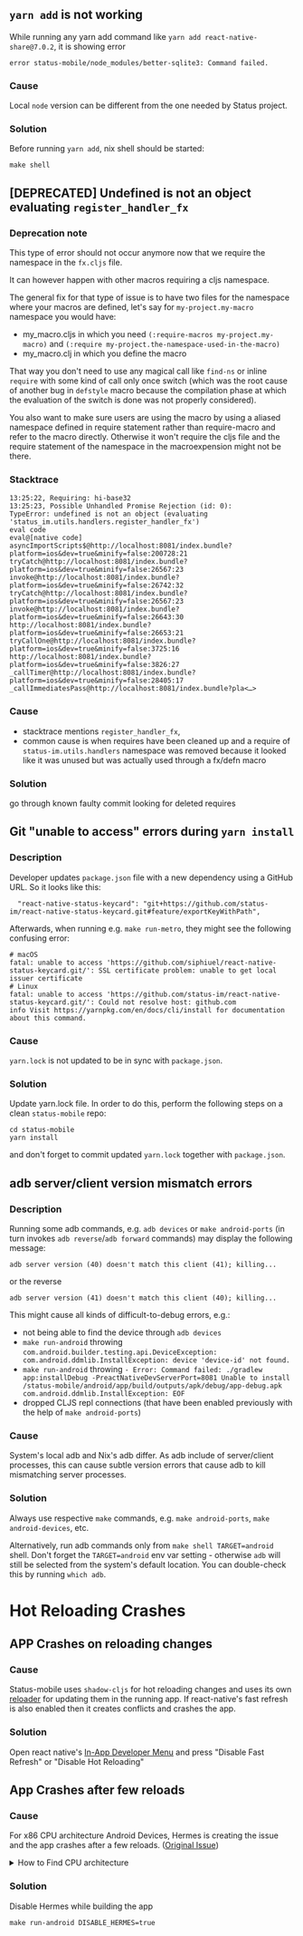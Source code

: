 ## `yarn add` is not working

While running any yarn add command like `yarn add react-native-share@7.0.2`, it is showing error

```
error status-mobile/node_modules/better-sqlite3: Command failed.
```

### Cause

Local `node` version can be different from the one needed by Status project.

### Solution

Before running `yarn add`, nix shell should be started:

```
make shell
```


## [DEPRECATED] Undefined is not an object evaluating `register_handler_fx`

### Deprecation note

This type of error should not occur anymore now that we require the namespace in the `fx.cljs` file. 

It can however happen with other macros requiring a cljs namespace. 

The general fix for that type of issue is to have two files for the namespace where your macros are defined, let's say for `my-project.my-macro` namespace you would have: 
- my_macro.cljs in which you need `(:require-macros my-project.my-macro)` and `(:require my-project.the-namespace-used-in-the-macro)`
- my_macro.clj in which you define the macro

That way you don't need to use any magical call like `find-ns` or inline `require` with some kind of call only once switch (which was the root cause of another bug in ``defstyle`` macro because the compilation phase at which the evaluation of the switch is done was not properly considered).

You also want to make sure users are using the macro by using a aliased namespace defined in require statement rather than require-macro and refer to the macro directly. Otherwise it won't require the cljs file and the require statement of the namespace in the macroexpension might not be there.

### Stacktrace

```
13:25:22, Requiring: hi-base32
13:25:23, Possible Unhandled Promise Rejection (id: 0):
TypeError: undefined is not an object (evaluating 'status_im.utils.handlers.register_handler_fx')
eval code
eval@[native code]
asyncImportScripts$@http://localhost:8081/index.bundle?platform=ios&dev=true&minify=false:200728:21
tryCatch@http://localhost:8081/index.bundle?platform=ios&dev=true&minify=false:26567:23
invoke@http://localhost:8081/index.bundle?platform=ios&dev=true&minify=false:26742:32
tryCatch@http://localhost:8081/index.bundle?platform=ios&dev=true&minify=false:26567:23
invoke@http://localhost:8081/index.bundle?platform=ios&dev=true&minify=false:26643:30
http://localhost:8081/index.bundle?platform=ios&dev=true&minify=false:26653:21
tryCallOne@http://localhost:8081/index.bundle?platform=ios&dev=true&minify=false:3725:16
http://localhost:8081/index.bundle?platform=ios&dev=true&minify=false:3826:27
_callTimer@http://localhost:8081/index.bundle?platform=ios&dev=true&minify=false:28405:17
_callImmediatesPass@http://localhost:8081/index.bundle?pla<…>
```

### Cause

- stacktrace mentions `register_handler_fx`, 
- common cause is when requires have been cleaned up and a require of `status-im.utils.handlers` namespace was removed because it looked like it was unused but was actually used through a fx/defn macro

### Solution

go through known faulty commit looking for deleted requires


## Git "unable to access" errors during `yarn install`

### Description
Developer updates `package.json` file with a new dependency using a GitHub URL. So it looks like this:
```
  "react-native-status-keycard": "git+https://github.com/status-im/react-native-status-keycard.git#feature/exportKeyWithPath",
```
Afterwards, when running e.g. `make run-metro`, they might see the following confusing error:
```
# macOS
fatal: unable to access 'https://github.com/siphiuel/react-native-status-keycard.git/': SSL certificate problem: unable to get local issuer certificate
# Linux
fatal: unable to access 'https://github.com/status-im/react-native-status-keycard.git/': Could not resolve host: github.com
info Visit https://yarnpkg.com/en/docs/cli/install for documentation about this command.
```

### Cause
`yarn.lock` is not updated to be in sync with `package.json`.

### Solution
Update yarn.lock file. In order to do this, perform the following steps on a clean `status-mobile` repo:
```
cd status-mobile
yarn install
```
and don't forget to commit updated `yarn.lock` together with `package.json`.


## adb server/client version mismatch errors

### Description
Running some adb commands, e.g. `adb devices` or `make android-ports` (in turn invokes `adb reverse`/`adb forward` commands) may display the following message:
```
adb server version (40) doesn't match this client (41); killing...
```
or the reverse
```
adb server version (41) doesn't match this client (40); killing...
```

This might cause all kinds of difficult-to-debug errors, e.g.:
  -  not being able to find the device through `adb devices`
  -  `make run-android` throwing `com.android.builder.testing.api.DeviceException: com.android.ddmlib.InstallException: device 'device-id' not found.`
  -  `make run-android` throwing `- Error: Command failed: ./gradlew app:installDebug -PreactNativeDevServerPort=8081 Unable to install /status-mobile/android/app/build/outputs/apk/debug/app-debug.apk com.android.ddmlib.InstallException: EOF`
  - dropped CLJS repl connections (that have been enabled previously with the help of `make android-ports`)

### Cause
System's local adb and Nix's adb differ. As adb include of server/client processes, this can cause subtle version errors that cause adb to kill mismatching server processes.

### Solution
Always use respective `make` commands, e.g. `make android-ports`, `make android-devices`, etc.

Alternatively, run adb commands only from `make shell TARGET=android` shell. Don't forget the `TARGET=android` env var setting - otherwise `adb` will still be selected from the system's default location. You can double-check this by running `which adb`.

# Hot Reloading Crashes
## APP Crashes on reloading changes

### Cause
Status-mobile uses `shadow-cljs` for hot reloading changes and uses its own [reloader](https://github.com/status-im/status-mobile/blob/develop/src/status_im/reloader.cljs) for updating them in the running app. If react-native's fast refresh is also enabled then it creates conflicts and crashes the app.

### Solution
Open react native's [In-App Developer Menu](https://reactnative.dev/docs/debugging#accessing-the-in-app-developer-menu) and press "Disable Fast Refresh" or "Disable Hot Reloading"

## App Crashes after few reloads

### Cause
For x86 CPU architecture Android Devices, Hermes is creating the issue and the app crashes after a few reloads.
([Original Issue](https://github.com/status-im/status-mobile/issues/14031))

<details>
  <summary>How to Find CPU architecture</summary>

  CPU architecture of android device can be found using
  - `adb shell uname -m` or
  - `adb shell getprop ro.product.cpu.abilist`

</details>

### Solution
Disable Hermes while building the app

`make run-android DISABLE_HERMES=true`
